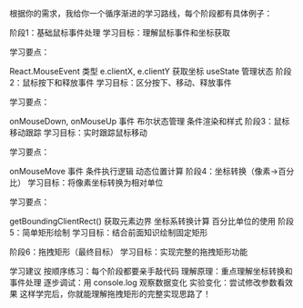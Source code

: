 根据你的需求，我给你一个循序渐进的学习路线，每个阶段都有具体例子：

阶段1：基础鼠标事件处理
学习目标：理解鼠标事件和坐标获取

学习要点：

React.MouseEvent 类型
e.clientX, e.clientY 获取坐标
useState 管理状态
阶段2：鼠标按下和释放事件
学习目标：区分按下、移动、释放事件

学习要点：

onMouseDown, onMouseUp 事件
布尔状态管理
条件渲染和样式
阶段3：鼠标移动跟踪
学习目标：实时跟踪鼠标移动

学习要点：

onMouseMove 事件
条件执行逻辑
动态位置计算
阶段4：坐标转换（像素→百分比）
学习目标：将像素坐标转换为相对单位

学习要点：

getBoundingClientRect() 获取元素边界
坐标系转换计算
百分比单位的使用
阶段5：简单矩形绘制
学习目标：结合前面知识绘制固定矩形

阶段6：拖拽矩形（最终目标）
学习目标：实现完整的拖拽矩形功能

学习建议
按顺序练习：每个阶段都要亲手敲代码
理解原理：重点理解坐标转换和事件处理
逐步调试：用 console.log 观察数据变化
实验变化：尝试修改参数看效果
这样学完后，你就能理解拖拽矩形的完整实现思路了！